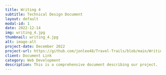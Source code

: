 ```yaml
---
title: Writing 4
subtitle: Technical Design Document
layout: default
modal-id: 1
date: 2022-12-14
img: writing_4.jpg
thumbnail: writing_4.jpg
alt: image-alt
project-date: December 2022
project-url: https://github.com/jonlee48/Travel-Trails/blob/main/Writing_4.pdf
client: Document Link
category: Web Development
description: This is a comprehensive document describing our project.
---
```

